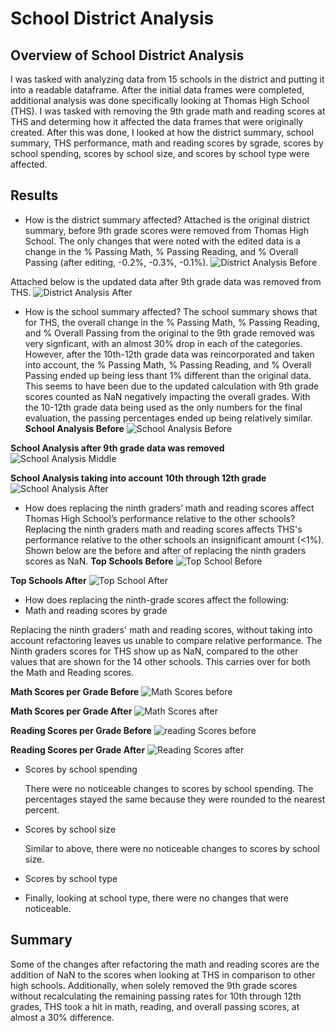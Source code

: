 # School District Analysis

## Overview of School District Analysis
I was tasked with analyzing data from 15 schools in the district and putting it into a readable dataframe. After the initial data frames were completed,
additional analysis was done specifically looking at Thomas High School (THS). I was tasked with removing the 9th grade math and reading scores at THS and
determing how it affected the data frames that were originally created. After this was done, I looked at how the district summary, school summary, THS performance, math and reading scores by sgrade, scores by school spending, scores by school size, and scores by school type were affected.

## Results

- How is the district summary affected?
Attached is the original district summary, before 9th grade scores were removed from Thomas High School. The only changes that were noted with the edited data
is a change in the % Passing Math, % Passing Reading, and % Overall Passing (after editing, -0.2%, -0.3%, -0.1%).
![District Analysis Before](https://github.com/swlim314/School_District_Analysis_Week_4/blob/c5ca8edb8799b4a37925aecfacf729847339714b/Resources/District%20Analysis%20Before.png)

Attached below is the updated data after 9th grade data was removed from THS.
![District Analysis After](https://github.com/swlim314/School_District_Analysis_Week_4/blob/c5ca8edb8799b4a37925aecfacf729847339714b/Resources/District%20Analysis%20After.png)

- How is the school summary affected?
The school summary shows that for THS, the overall change in the % Passing Math, % Passing Reading, and % Overall Passing from the original to the 9th grade removed was very signficant, with an almost 30% drop in each of the categories. However, after the 10th-12th grade data was reincorporated and taken into account, the % Passing Math, % Passing Reading, and % Overall Passing ended up being less thant 1% different than the original data. This seems to have been due to the updated calculation with 9th grade scores counted as NaN negatively impacting the overall grades. With the 10-12th grade data being used as the only numbers for the final evaluation, the passing percentages ended up being relatively similar.
**School Analysis Before**
![School Analysis Before](https://github.com/swlim314/School_District_Analysis_Week_4/blob/f14f0b70c01b7951e1bca39056acf9b6649b7461/Resources/School%20Analysis%20Before.png)

**School Analysis after 9th grade data was removed**
![School Analysis Middle](https://github.com/swlim314/School_District_Analysis_Week_4/blob/f14f0b70c01b7951e1bca39056acf9b6649b7461/Resources/School%20Analysis%20middle.png)


**School Analysis taking into account 10th through 12th grade**
![School Analysis After](https://github.com/swlim314/School_District_Analysis_Week_4/blob/f14f0b70c01b7951e1bca39056acf9b6649b7461/Resources/School%20Analysis%20After.png)

- How does replacing the ninth graders’ math and reading scores affect Thomas High School’s performance relative to the other schools?
  Replacing the ninth graders math and reading scores affects THS's performance relative to the other schools an insignificant amount (<1%). Shown below are the before and
  after of replacing the ninth graders scores as NaN.
 **Top Schools Before** 
 ![Top School Before](https://github.com/swlim314/School_District_Analysis_Week_4/blob/61f345eff8584a66f65403d53aa96c38ab45e5a5/Resources/Top%20Schools%20Before.png) 
 
 **Top Schools After**
 ![Top School After](https://github.com/swlim314/School_District_Analysis_Week_4/blob/61f345eff8584a66f65403d53aa96c38ab45e5a5/Resources/Top%20Schools%20After.png)
 
- How does replacing the ninth-grade scores affect the following:
 - Math and reading scores by grade
 
  Replacing the ninth graders' math and reading scores, without taking into account refactoring leaves us unable to compare relative performance. The Ninth graders scores for
  THS show up as NaN, compared to the other values that are shown for the 14 other schools. This carries over for both the Math and Reading scores.
  
   **Math Scores per Grade Before** 
 ![Math Scores before](https://github.com/swlim314/School_District_Analysis_Week_4/blob/cda53ac7c4442f5bba021f055f9a90028b7d5e4f/Resources/Math%20Scores%20before.png) 
 
  **Math Scores per Grade After** 
 ![Math Scores after](https://github.com/swlim314/School_District_Analysis_Week_4/blob/cda53ac7c4442f5bba021f055f9a90028b7d5e4f/Resources/Math%20Scores%20After.png) 
 
  **Reading Scores per Grade Before** 
 ![reading Scores before](https://github.com/swlim314/School_District_Analysis_Week_4/blob/cda53ac7c4442f5bba021f055f9a90028b7d5e4f/Resources/Reading%20Scores%20before.png) 
 
  **Reading Scores per Grade After** 
 ![Reading Scores after](https://github.com/swlim314/School_District_Analysis_Week_4/blob/cda53ac7c4442f5bba021f055f9a90028b7d5e4f/Resources/Reading%20Scores%20after.png) 
 
  
 - Scores by school spending
 
   There were no noticeable changes to scores by school spending. The percentages stayed the same because they were rounded to the nearest percent.
   
 - Scores by school size
 
   Similar to above, there were no noticeable changes to scores by school size.
   
 - Scores by school type
 - 
   Finally, looking at school type, there were no changes that were noticeable.
 
## Summary
Some of the changes after refactoring the math and reading scores are the addition of NaN to the scores when looking at THS in comparison to other high schools. Additionally,
when solely removed the 9th grade scores without recalculating the remaining passing rates for 10th through 12th grades, THS took a hit in math, reading, and overall passing
scores, at almost a 30% difference. 
